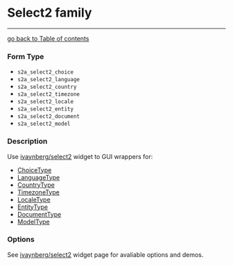 # Select2 family
---------------------------------------

[go back to Table of contents][back-to-index]

[back-to-index]: https://github.com/symfony2admingenerator/FormExtensionsBundle/blob/master/Resources/doc/documentation.md

[symfony-choicetype]: http://symfony.com/doc/current/reference/forms/types/choice.html
[symfony-languagetype]: http://symfony.com/doc/current/reference/forms/types/language.html
[symfony-countrytype]: http://symfony.com/doc/current/reference/forms/types/country.html
[symfony-timezonetype]: http://symfony.com/doc/current/reference/forms/types/timezone.html
[symfony-localetype]: http://symfony.com/doc/current/reference/forms/types/locale.html
[symfony-documenttype]: http://github.com/doctrine/DoctrineMongoDBBundle/blob/master/Form/Type/DocumentType.php
[symfony-entitytype]: http://symfony.com/doc/current/reference/forms/types/entity.html
[symfony-modeltype]: https://github.com/symfony/symfony/blob/master/src/Symfony/Bridge/Propel1/Form/Type/ModelType.php
[ivaynberg-select2]: https://github.com/ivaynberg/select2

### Form Type

* `s2a_select2_choice`
* `s2a_select2_language`
* `s2a_select2_country`
* `s2a_select2_timezone`
* `s2a_select2_locale`
* `s2a_select2_entity`
* `s2a_select2_document`
* `s2a_select2_model`

### Description

Use [ivaynberg/select2][ivaynberg-select2] widget to GUI wrappers for:

* [ChoiceType][symfony-choicetype]
* [LanguageType][symfony-languagetype]
* [CountryType][symfony-countrytype]
* [TimezoneType][symfony-timezonetype]
* [LocaleType][symfony-localetype]
* [EntityType][symfony-entitytype]
* [DocumentType][symfony-documenttype]
* [ModelType][symfony-modeltype]

### Options

See [ivaynberg/select2][ivaynberg-select2] widget page for avaliable options and demos.